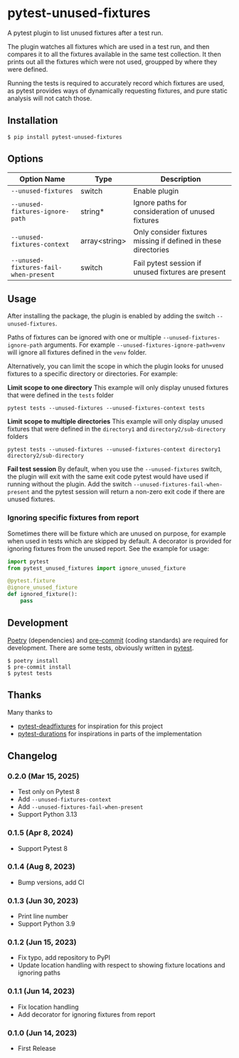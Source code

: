 # pytest-unused-fixtures

A pytest plugin to list unused fixtures after a test run.

The plugin watches all fixtures which are used in a test run, and then compares it to all the fixtures available in the same test collection. It then prints out all the fixtures which were not used, groupped by where they were defined.

Running the tests is required to accurately record which fixtures are used, as pytest provides ways of dynamically requesting fixtures, and pure static analysis will not catch those.

## Installation

```shell
$ pip install pytest-unused-fixtures
```

## Options

| Option Name                           | Type             | Description                                                    |
|---------------------------------------|------------------|----------------------------------------------------------------|
| `--unused-fixtures`                   | switch           | Enable plugin                                                  |
| `--unused-fixtures-ignore-path`       | string*          | Ignore paths for consideration of unused fixtures              |
| `--unused-fixtures-context`           | array\<string\>  | Only consider fixtures missing if defined in these directories |
| `--unused-fixtures-fail-when-present` | switch           | Fail pytest session if unused fixtures are present             |


## Usage

After installing the package, the plugin is enabled by adding the switch `--unused-fixtures`.

Paths of fixtures can be ignored with one or multiple `--unused-fixtures-ignore-path` arguments. For example `--unused-fixtures-ignore-path=venv` will ignore all fixtures defined in the `venv` folder.

Alternatively, you can limit the scope in which the plugin looks for unused fixtures to a specific directory or directories. For example:

**Limit scope to one directory**
This example will only display unused fixtures that were defined in the `tests` folder
```shell
pytest tests --unused-fixtures --unused-fixtures-context tests
```

**Limit scope to multiple directories**
This example will only display unused fixtures that were defined in the `directory1` and `directory2/sub-directory` folders
```shell
pytest tests --unused-fixtures --unused-fixtures-context directory1 directory2/sub-directory
```

**Fail test session**
By default, when you use the `--unused-fixtures` switch, the plugin will exit with the same exit code pytest
would have used if running without the plugin. Add the switch `--unused-fixtures-fail-when-present` and the
pytest session will return a non-zero exit code if there are unused fixtures.

### Ignoring specific fixtures from report

Sometimes there will be fixture which are unused on purpose, for example when used in tests which are skipped by default. A decorator is provided for ignoring fixtures from the unused report. See the example for usage:

```python
import pytest
from pytest_unused_fixtures import ignore_unused_fixture

@pytest.fixture
@ignore_unused_fixture
def ignored_fixture():
    pass
```

## Development

[Poetry](https://python-poetry.org/) (dependencies) and [pre-commit](https://pre-commit.com/) (coding standards) are required for development. There are some tests, obviously written in [pytest](https://pytest.org/).

```shell
$ poetry install
$ pre-commit install
$ pytest tests
```

## Thanks

Many thanks to

 - [pytest-deadfixtures](https://github.com/jllorencetti/pytest-deadfixtures) for inspiration for this project
 - [pytest-durations](https://github.com/blake-r/pytest-durations) for inspirations in parts of the implementation

## Changelog

### 0.2.0 (Mar 15, 2025)

* Test only on Pytest 8
* Add `--unused-fixtures-context`
* Add `--unused-fixtures-fail-when-present`
* Support Python 3.13

### 0.1.5 (Apr 8, 2024)

* Support Pytest 8

### 0.1.4 (Aug 8, 2023)

* Bump versions, add CI

### 0.1.3 (Jun 30, 2023)

* Print line number
* Support Python 3.9

### 0.1.2 (Jun 15, 2023)

* Fix typo, add repository to PyPI
* Update location handling with respect to showing fixture locations and ignoring paths

### 0.1.1 (Jun 14, 2023)

* Fix location handling
* Add decorator for ignoring fixtures from report

### 0.1.0 (Jun 14, 2023)

* First Release

